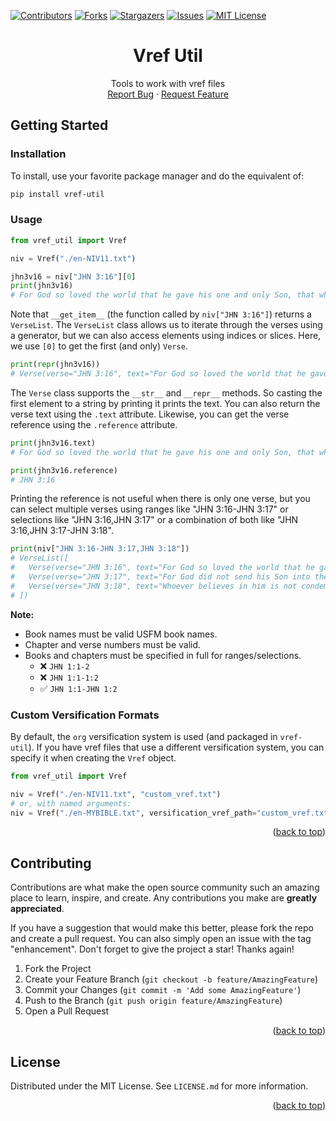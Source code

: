 <!-- PROJECT SHIELDS -->
<!--
*** I'm using markdown "reference style" links for readability.
*** Reference links are enclosed in brackets [ ] instead of parentheses ( ).
*** See the bottom of this document for the declaration of the reference variables
*** for contributors-url, forks-url, etc. This is an optional, concise syntax you may use.
*** https://www.markdownguide.org/basic-syntax/#reference-style-links
-->

[![Contributors][contributors-shield]][contributors-url]
[![Forks][forks-shield]][forks-url]
[![Stargazers][stars-shield]][stars-url]
[![Issues][issues-shield]][issues-url]
[![MIT License][license-shield]][license-url]

<!-- [![LinkedIn][linkedin-shield]][linkedin-url] -->

<a name="readme-top"></a>

<div align="center">
  <h1 align="center">Vref Util</h3>

  <p align="center">
    Tools to work with vref files
    <br />
    <!-- <a href="https://github.com/jcuenod/vref_util"><strong>Explore the docs »</strong></a>
    <br />
    <br />
    <a href="https://github.com/jcuenod/vref_util">View Demo</a>
    · -->
    <a href="https://github.com/jcuenod/vref_util/issues">Report Bug</a>
    ·
    <a href="https://github.com/jcuenod/vref_util/issues">Request Feature</a>
    <!-- ·
    <a href="https://jcuenod.github.io/vref_util-examples/">Live Demo</a> -->
  </p>
</div>



<!-- GETTING STARTED -->
## Getting Started

### Installation

To install, use your favorite package manager and do the equivalent of:

```sh
pip install vref-util
```

<!-- USAGE EXAMPLES -->
### Usage

```python
from vref_util import Vref

niv = Vref("./en-NIV11.txt")

jhn3v16 = niv["JHN 3:16"][0]
print(jhn3v16)
# For God so loved the world that he gave his one and only Son, that whoever believes in him shall not perish but have eternal life.
```

Note that `__get_item__` (the function called by `niv["JHN 3:16"]`) returns a `VerseList`. The `VerseList` class allows us to iterate through the verses using a generator, but we can also access elements using indices or slices. Here, we use `[0]` to get the first (and only) `Verse`.

```python
print(repr(jhn3v16))
# Verse(verse="JHN 3:16", text="For God so loved the world that he gave his one and only Son, that whoever believes in him shall not perish but have eternal life.")
```

The `Verse` class supports the `__str__` and `__repr__` methods. So casting the first element to a string by printing it prints the text. You can also return the verse text using the `.text` attribute. Likewise, you can get the verse reference using the `.reference` attribute.

```python
print(jhn3v16.text)
# For God so loved the world that he gave his one and only Son, that whoever believes in him shall not perish but have eternal life.

print(jhn3v16.reference)
# JHN 3:16
```

Printing the reference is not useful when there is only one verse, but you can select multiple verses using ranges like "JHN 3:16-JHN 3:17" or selections like "JHN 3:16,JHN 3:17" or a combination of both like "JHN 3:16,JHN 3:17-JHN 3:18".

```python
print(niv["JHN 3:16-JHN 3:17,JHN 3:18"])
# VerseList([
#   Verse(verse="JHN 3:16", text="For God so loved the world that he gave his one and only Son,..."),
#   Verse(verse="JHN 3:17", text="For God did not send his Son into the world to condemn the wo..."),
#   Verse(verse="JHN 3:18", text="Whoever believes in him is not condemned, but whoever does no...")
# ])
```

**Note:**

- Book names must be valid USFM book names.
- Chapter and verse numbers must be valid.
- Books and chapters must be specified in full for ranges/selections.
  - ❌ `JHN 1:1-2`
  - ❌ `JHN 1:1-1:2`
  - ✅ `JHN 1:1-JHN 1:2`

### Custom Versification Formats

By default, the `org` versification system is used (and packaged in `vref-util`). If you have vref files that use a different versification system, you can specify it when creating the `Vref` object.

```python
from vref_util import Vref

niv = Vref("./en-NIV11.txt", "custom_vref.txt")
# or, with named arguments:
niv = Vref("./en-MYBIBLE.txt", versification_vref_path="custom_vref.txt")
```

<p align="right">(<a href="#readme-top">back to top</a>)</p>



<!-- CONTRIBUTING -->
## Contributing

Contributions are what make the open source community such an amazing place to learn, inspire, and create. Any contributions you make are **greatly appreciated**.

If you have a suggestion that would make this better, please fork the repo and create a pull request. You can also simply open an issue with the tag "enhancement".
Don't forget to give the project a star! Thanks again!

1. Fork the Project
2. Create your Feature Branch (`git checkout -b feature/AmazingFeature`)
3. Commit your Changes (`git commit -m 'Add some AmazingFeature'`)
4. Push to the Branch (`git push origin feature/AmazingFeature`)
5. Open a Pull Request

<p align="right">(<a href="#readme-top">back to top</a>)</p>



<!-- LICENSE -->
## License

Distributed under the MIT License. See `LICENSE.md` for more information.

<p align="right">(<a href="#readme-top">back to top</a>)</p>



<!-- MARKDOWN LINKS & IMAGES -->
<!-- https://www.markdownguide.org/basic-syntax/#reference-style-links -->
[contributors-shield]: https://img.shields.io/github/contributors/jcuenod/vref_util.svg?style=for-the-badge
[contributors-url]: https://github.com/jcuenod/vref_util/graphs/contributors
[forks-shield]: https://img.shields.io/github/forks/jcuenod/vref_util.svg?style=for-the-badge
[forks-url]: https://github.com/jcuenod/vref_util/network/members
[stars-shield]: https://img.shields.io/github/stars/jcuenod/vref_util.svg?style=for-the-badge
[stars-url]: https://github.com/jcuenod/vref_util/stargazers
[issues-shield]: https://img.shields.io/github/issues/jcuenod/vref_util.svg?style=for-the-badge
[issues-url]: https://github.com/jcuenod/vref_util/issues
[license-shield]: https://img.shields.io/github/license/jcuenod/vref_util.svg?style=for-the-badge
[license-url]: https://github.com/jcuenod/vref_util/blob/master/LICENSE.txt